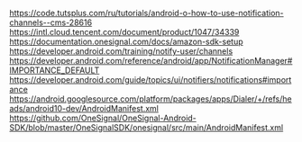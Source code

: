 https://code.tutsplus.com/ru/tutorials/android-o-how-to-use-notification-channels--cms-28616 <br />
https://intl.cloud.tencent.com/document/product/1047/34339 <br />
https://documentation.onesignal.com/docs/amazon-sdk-setup <br />
https://developer.android.com/training/notify-user/channels <br />
https://developer.android.com/reference/android/app/NotificationManager#IMPORTANCE_DEFAULT <br />
https://developer.android.com/guide/topics/ui/notifiers/notifications#importance <br />
https://android.googlesource.com/platform/packages/apps/Dialer/+/refs/heads/android10-dev/AndroidManifest.xml <br />
https://github.com/OneSignal/OneSignal-Android-SDK/blob/master/OneSignalSDK/onesignal/src/main/AndroidManifest.xml <br />
<br />
<br />
<br />
<br />
<br />
